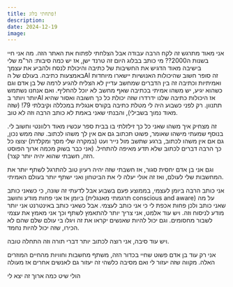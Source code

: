 ```yaml
---
title: פתחתי בלוג!
description: 
date: 2024-12-19
image:
---
```

אני מאוד מתרגש זה לקח הרבה עבודה אבל הצלחתי לפתוח את האתר הזה.
מה אני חיי בשנות ה2000?? מי כותב בבלוג היום זה טרנד ישן, אז יש כמה סיבות:
הר"מ שלי בישיבה מאוד הדגיש את החשיבות של כתיבה והיכולת לנסח ולהביע את עצמך באמצעות כתיבה.
בעולם של הAI זה סופר חשוב שהיכולות האנושיות יישארו מיוחדות ואמיתיות וכתיבה זה בין הדברים שמחשב עדיין לא הצליח להגיע לרמה של בן אדם וגם כשהוא יגיע, יש משהו אמיתי בכתיבה שאף מחשב לא יוכל להחליף. ואם אנחנו נשתמש יותר ויותר בAI אז היכולות כתיבה שלנו ידרדרו שזה יכולת כל כך חשובה ואסור שהיא תתנוון.
רק לפני כשבוע היה לי מטלת כתיבה בקורס אנגלית במכללה וקיבלתי 79! (שזה מאוד נמוך בשבילי), והבנתי שאני באמת לא כותב הרבה וזה לא טוב.

זה מצחיק איך משהו שאני כל כך זילזלתי בו בבית ספר עכשיו מאוד רלוונטי וחשוב לי.
בנוסף שמעתי מישהו שאומר, פשוט תכתוב גם אם אין לך משהו לכתוב. שזה ממש נכון, גם אם אין משהו לכתוב, ברגע שתשב מול נייר ועט (במקרה שלי מסך ומקלדת) יצוצו כל כך הרבה דברים לכתוב שלא תדע מאיפה להתחיל. (אני כבר בשוק מכמה ארוך הפוסט הזה, חשבתי שהוא יהיה יותר קצר).

וגם אני בן אדם יחסית סגור, אז חשבתי שזה יהיה רעיון טוב להתרגל לשתף יותר את המחשבות שלי לעולם, ואז זה אולי יעלה לי את הביטחון ואני ישתף יותר בעולם האמיתי.

אני כותב הרבה ביומן לעצמי, בממוצע פעם בשבוע אבל לדעתי זה שונה, כי כשאני כותב ביומן אז אני פחות מודע וחושב (תרגמתי מאנגלית conscious and aware) על מה שאני כותב ולכן פחות אכפת לי כי אני כותב לעצמי.
אבל כשאני כותב באינטרנט אני יותר מודע לניסוח וזה. ויש עוד אלמט, אני צריך יותר להתאמץ לשתף וכך אני מאמץ את עצמי לשבור מחסומים.
וגם יכול להיות שאנשים יקראו את זה ויגלו בי עולם שלם שהם לא הכירו, שזה יכול להיות נחמד.

ויש עוד סיבה, אני רוצה לכתוב יותר דברי תורה וזה התחלה טובה.


אני רק עוד בן אדם פשוט שחיי בכדור הזה, משתף מחשבות וחוויות מהחיים המוזרים האלה.
מקווה שזה יעזור לי ואם מסיבה כלשהי זה יעזור גם לאנשים אחרים אז מעולה

הולי שיט כמה ארוך זה יצא לי